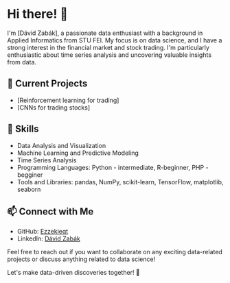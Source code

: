 # Hi there! 👋

I'm [Dávid Zabák], a passionate data enthusiast with a background in Applied Informatics from STU FEI. My focus is on data science, and I have a strong interest in the financial market and stock trading. I'm particularly enthusiastic about time series analysis and uncovering valuable insights from data.

## 🔭 Current Projects

- [Reinforcement learning for trading]
- [CNNs for trading stocks]

## 🌱 Skills

- Data Analysis and Visualization
- Machine Learning and Predictive Modeling
- Time Series Analysis
- Programming Languages: Python - intermediate, R-beginner, PHP - begginer
- Tools and Libraries: pandas, NumPy, scikit-learn, TensorFlow, matplotlib, seaborn

## 📫 Connect with Me

- GitHub: [Ezzekieqt](https://github.com/Ezzekieqt)
- LinkedIn: [Dávid Zabák](https://www.linkedin.com/in/d%C3%A1vid-zab%C3%A1k-370938206/)

Feel free to reach out if you want to collaborate on any exciting data-related projects or discuss anything related to data science!

Let's make data-driven discoveries together! 🚀
